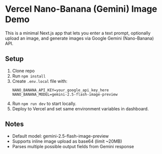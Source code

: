 # Vercel Nano-Banana (Gemini) Image Demo

This is a minimal Next.js app that lets you enter a text prompt, optionally upload an image, and generate images via Google Gemini (Nano-Banana) API.

## Setup

1. Clone repo
2. Run `npm install`
3. Create `.env.local` file with:
   ```
   NANO_BANANA_API_KEY=your_google_api_key_here
   NANO_BANANA_MODEL=gemini-2.5-flash-image-preview
   ```
4. Run `npm run dev` to start locally.
5. Deploy to Vercel and set same environment variables in dashboard.

## Notes
- Default model: gemini-2.5-flash-image-preview
- Supports inline image upload as base64 (limit ~20MB)
- Parses multiple possible output fields from Gemini response
